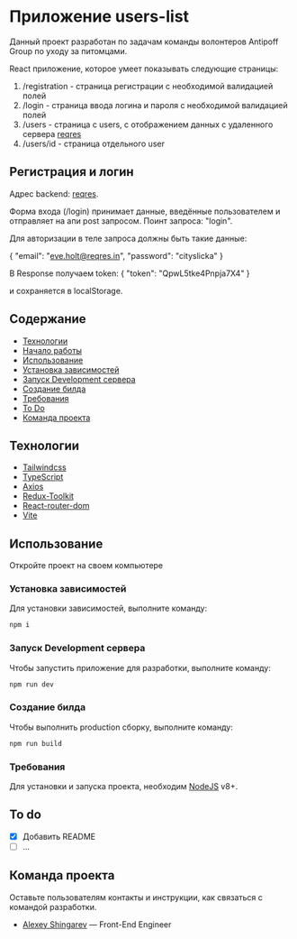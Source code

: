 # Приложение users-list

Данный проект разработан по задачам команды волонтеров Antipoff Group по уходу за питомцами.

React приложение, которое умеет показывать следующие страницы:

1. /registration - страница регистрации с необходимой валидацией полей
2. /login - страница ввода логина и пароля с необходимой валидацией полей
3. /users - страница с users, с отображением данных с удаленного сервера [reqres](https://reqres.in/)
4. /users/id - страница отдельного user

## Регистрация и логин
Адрес backend: [reqres](https://reqres.in/). 

Форма входа (/login) принимает данные, введённые пользователем и отправляет на апи post запросом. Поинт запроса: "login". 

Для авторизации в теле запроса должны быть такие данные:

{
    "email": "eve.holt@reqres.in",
    "password": "cityslicka"
}

В Response получаем token:
{
    "token": "QpwL5tke4Pnpja7X4"
}

и сохраняется в localStorage.


## Содержание

- [Технологии](#технологии)
- [Начало работы](#начало-работы)
- [Использование](#Использование)
- [Установка зависимостей](#Установка-зависимостей)
- [Запуск Development сервера](#Запуск-Development-сервера)
- [Создание билда](#Создание-билда)
- [Требования](#Требования)
- [To Do](#To-Do)
- [Команда проекта](#команда-проекта)

## Технологии

- [Tailwindcss](https://tailwindcss.com/)
- [TypeScript](https://www.typescriptlang.org/)
- [Axios](https://axios-http.com/)
- [Redux-Toolkit](https://redux-toolkit.js.org/)
- [React-router-dom](https://reactrouter.com/en/main)
- [Vite](https://vitejs.dev/guide/env-and-mode.html)

## Использование

Откройте проект на своем компьютере

### Установка зависимостей
Для установки зависимостей, выполните команду: 
```sh
npm i
```
### Запуск Development сервера
Чтобы запустить приложение для разработки, выполните команду:
```sh
npm run dev
```
### Создание билда
Чтобы выполнить production сборку, выполните команду: 
```sh
npm run build
```

### Требования
Для установки и запуска проекта, необходим [NodeJS](https://nodejs.org/) v8+.


## To do
- [x] Добавить README
- [ ] ...

## Команда проекта
Оставьте пользователям контакты и инструкции, как связаться с командой разработки.

- [Alexey Shingarev](https://t.me/alekseyshing) — Front-End Engineer
